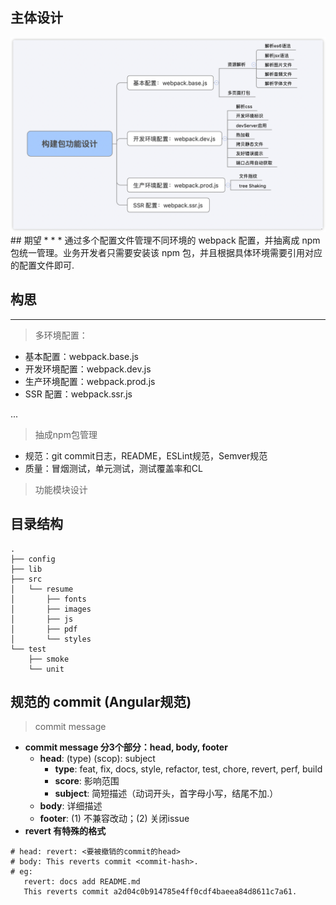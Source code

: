 ## 主体设计
<center>
<img src="./wp.png" width="800">
</center>
## 期望
* * *
 通过多个配置文件管理不同环境的 webpack 配置，并抽离成 npm 包统一管理。业务开发者只需要安装该 npm 包，并且根据具体环境需要引用对应的配置文件即可.

## 构思
* * *
> 多环境配置：
- 基本配置：webpack.base.js
- 开发环境配置：webpack.dev.js
- 生产环境配置：webpack.prod.js
- SSR 配置：webpack.ssr.js

...
> 抽成npm包管理
- 规范：git commit日志，README，ESLint规范，Semver规范
- 质量：冒烟测试，单元测试，测试覆盖率和CL
> 功能模块设计

## 目录结构
```text
.
├── config
├── lib
├── src
│   └── resume
│       ├── fonts
│       ├── images
│       ├── js
│       ├── pdf
│       └── styles
└── test
    ├── smoke
    └── unit
```

## 规范的 commit (Angular规范)
> commit message
- **commit message 分3个部分：head, body, footer**
    - **head**: (type) (scop): subject
        - **type**: feat, fix, docs, style, refactor, test, chore, revert, perf, build
        - **score**: 影响范围
        - **subject**: 简短描述（动词开头，首字母小写，结尾不加.）
    - **body**: 详细描述
    - **footer**: (1) 不兼容改动；(2) 关闭issue
- **revert 有特殊的格式**
 ```
 # head: revert: <要被撤销的commit的head>
# body: This reverts commit <commit-hash>.
# eg:
	revert: docs add README.md
	This reverts commit a2d04c0b914785e4ff0cdf4baeea84d8611c7a61.

 ```
